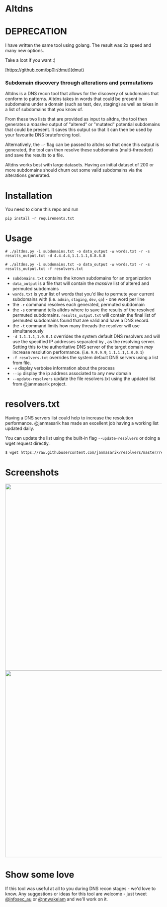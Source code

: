 # Altdns


# DEPRECATION

I have written the same tool using golang.
The result was 2x speed and many new options.

Take a loot if you want :)

[https://github.com/bp0lr/dmut](dmut)


### Subdomain discovery through alterations and permutations

Altdns is a DNS recon tool that allows for the discovery of subdomains that conform to patterns. Altdns takes in words that could be present in subdomains under a domain (such as test, dev, staging) as well as takes in a list of subdomains that you know of.

From these two lists that are provided as input to altdns, the tool then generates a _massive_ output of "altered" or "mutated" potential subdomains that could be present. It saves this output so that it can then be used by your favourite DNS bruteforcing tool.

Alternatively, the `-r` flag can be passed to altdns so that once this output is generated, the tool can then resolve these subdomains (multi-threaded) and save the results to a file.

Altdns works best with large datasets. Having an initial dataset of 200 or more subdomains should churn out some valid subdomains via the alterations generated.

# Installation
You need to clone this repo and run 

`pip install -r requirements.txt`

# Usage

`# ./altdns.py -i subdomains.txt -o data_output -w words.txt -r -s results_output.txt -d 4.4.4.4,1.1.1.1,8.8.8.8`

`# ./altdns.py -i subdomains.txt -o data_output -w words.txt -r -s results_output.txt -f resolvers.txt`

- `subdomains.txt` contains the known subdomains for an organization
- `data_output` is a file that will contain the _massive_ list of altered and permuted subdomains
- `words.txt` is your list of words that you'd like to permute your current subdomains with (i.e. `admin`, `staging`, `dev`, `qa`) - one word per line
- the `-r` command resolves each generated, permuted subdomain
- the `-s` command tells altdns where to save the results of the resolved permuted subdomains. `results_output.txt` will contain the final list of permuted subdomains found that are valid and have a DNS record.
- the `-t` command limits how many threads the resolver will use simultaneously
- `-d 1.1.1.1,1.0.0.1` overrides the system default DNS resolvers and will use the specified IP addresses separated by , as the resolving server. Setting this to the authoritative DNS server of the target domain *may* increase resolution performance. (i.e. `9.9.9.9`, `1.1.1.1,1.0.0.1`)
- `-f resolvers.txt` overrides the system default DNS servers using a list from file.
- `-v` display verboise information about the process
- `--ip` display the ip address associated to any new domain
- `--update-resolvers` update the file resolvers.txt using the updated list from @janmasarik project.

# resolvers.txt
Having a DNS servers list could help to increase the resolution performance.
@janmasarik has made an excellent job having a working list updated daily.

You can update the list using the built-in flag `--update-resolvers` or doing a wget request directly. 
```bash
$ wget https://raw.githubusercontent.com/janmasarik/resolvers/master/resolvers.txt
```

# Screenshots

<img src="https://i.imgur.com/fkfZqkl.png" width="600px"/>

<img src="https://i.imgur.com/Jyfue26.png" width="600px"/>

# Show some love

If this tool was useful at all to you during DNS recon stages - we'd love to know. Any suggestions or ideas for this tool are welcome - just tweet [@infosec_au](https://twitter.com/infosec_au) or [@nnwakelam](https://twitter.com/nnwakelam) and we'll work on it.
